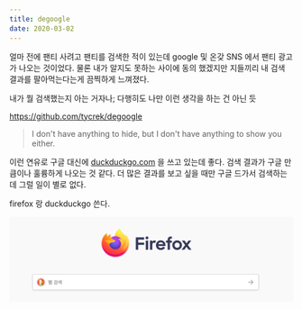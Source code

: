 ```yaml
---
title: degoogle
date: 2020-03-02
---
```


얼마 전에 팬티 사려고 팬티를 검색한 적이 있는데 google 및 온갖 SNS 에서 팬티 광고가 나오는 것이었다.
물론 내가 알지도 못하는 사이에 동의 했겠지만 지들끼리 내 검색 결과를 팔아먹는다는게 끔찍하게 느껴졌다.

내가 뭘 검색했는지 아는 거자나; 다행히도 나만 이런 생각을 하는 건 아닌 듯

https://github.com/tycrek/degoogle

> I don't have anything to hide, but I don't have anything to show you either.

이런 연유로 구글 대신에 [duckduckgo.com](https://duckduckgo.com/) 을 쓰고 있는데 좋다.
검색 결과가 구글 만큼이나 훌륭하게 나오는 것 같다.
더 많은 결과를 보고 싶을 때만 구글 드가서 검색하는데 그럴 일이 별로 없다.

firefox 랑 duckduckgo 쓴다.

![duckduckgo on firefox](../assets/screenshot.png)
